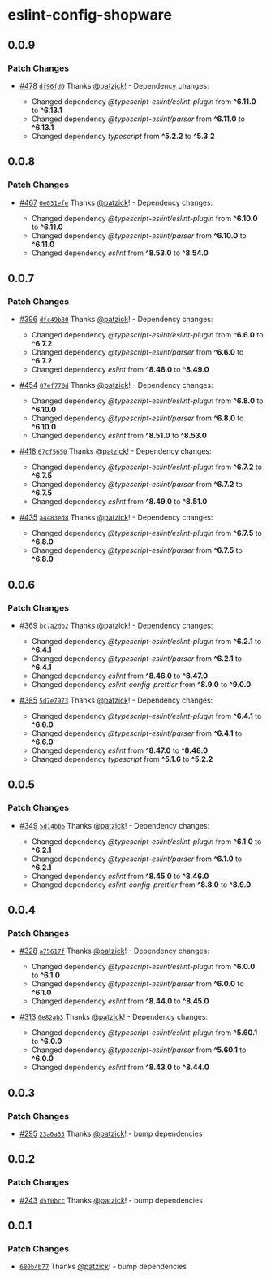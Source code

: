 # eslint-config-shopware

## 0.0.9

### Patch Changes

- [#478](https://github.com/shopware/frontends/pull/478) [`df96fd0`](https://github.com/shopware/frontends/commit/df96fd09b9bef27d058e3f7ee9b4f18f7035d622) Thanks [@patzick](https://github.com/patzick)! - Dependency changes:

  - Changed dependency _@typescript-eslint/eslint-plugin_ from **^6.11.0** to **^6.13.1**
  - Changed dependency _@typescript-eslint/parser_ from **^6.11.0** to **^6.13.1**
  - Changed dependency _typescript_ from **^5.2.2** to **^5.3.2**

## 0.0.8

### Patch Changes

- [#467](https://github.com/shopware/frontends/pull/467) [`0e031efe`](https://github.com/shopware/frontends/commit/0e031efe7a3c0249a5e883c85ec87542ab07a4c0) Thanks [@patzick](https://github.com/patzick)! - Dependency changes:

  - Changed dependency _@typescript-eslint/eslint-plugin_ from **^6.10.0** to **^6.11.0**
  - Changed dependency _@typescript-eslint/parser_ from **^6.10.0** to **^6.11.0**
  - Changed dependency _eslint_ from **^8.53.0** to **^8.54.0**

## 0.0.7

### Patch Changes

- [#396](https://github.com/shopware/frontends/pull/396) [`dfc49b80`](https://github.com/shopware/frontends/commit/dfc49b80bcaa8e00b71e0dff6e35b413383274f5) Thanks [@patzick](https://github.com/patzick)! - Dependency changes:

  - Changed dependency _@typescript-eslint/eslint-plugin_ from **^6.6.0** to **^6.7.2**
  - Changed dependency _@typescript-eslint/parser_ from **^6.6.0** to **^6.7.2**
  - Changed dependency _eslint_ from **^8.48.0** to **^8.49.0**

- [#454](https://github.com/shopware/frontends/pull/454) [`07ef770d`](https://github.com/shopware/frontends/commit/07ef770d31b9331536ab9c846f4a8ce46e49ed84) Thanks [@patzick](https://github.com/patzick)! - Dependency changes:

  - Changed dependency _@typescript-eslint/eslint-plugin_ from **^6.8.0** to **^6.10.0**
  - Changed dependency _@typescript-eslint/parser_ from **^6.8.0** to **^6.10.0**
  - Changed dependency _eslint_ from **^8.51.0** to **^8.53.0**

- [#418](https://github.com/shopware/frontends/pull/418) [`67cf5650`](https://github.com/shopware/frontends/commit/67cf56506f58973bf3ab8bb8acef06758a6a6720) Thanks [@patzick](https://github.com/patzick)! - Dependency changes:

  - Changed dependency _@typescript-eslint/eslint-plugin_ from **^6.7.2** to **^6.7.5**
  - Changed dependency _@typescript-eslint/parser_ from **^6.7.2** to **^6.7.5**
  - Changed dependency _eslint_ from **^8.49.0** to **^8.51.0**

- [#435](https://github.com/shopware/frontends/pull/435) [`a4483ed8`](https://github.com/shopware/frontends/commit/a4483ed8bf9370e87aedeb81846fe9d31880b3e0) Thanks [@patzick](https://github.com/patzick)! - Dependency changes:

  - Changed dependency _@typescript-eslint/eslint-plugin_ from **^6.7.5** to **^6.8.0**
  - Changed dependency _@typescript-eslint/parser_ from **^6.7.5** to **^6.8.0**

## 0.0.6

### Patch Changes

- [#369](https://github.com/shopware/frontends/pull/369) [`bc7a2db2`](https://github.com/shopware/frontends/commit/bc7a2db292d67cc448a901c1b7a9b5cb7dfbcd04) Thanks [@patzick](https://github.com/patzick)! - Dependency changes:

  - Changed dependency _@typescript-eslint/eslint-plugin_ from **^6.2.1** to **^6.4.1**
  - Changed dependency _@typescript-eslint/parser_ from **^6.2.1** to **^6.4.1**
  - Changed dependency _eslint_ from **^8.46.0** to **^8.47.0**
  - Changed dependency _eslint-config-prettier_ from **^8.9.0** to **^9.0.0**

- [#385](https://github.com/shopware/frontends/pull/385) [`5d7e7973`](https://github.com/shopware/frontends/commit/5d7e7973437a4d74d19ec2fa0765c6d927bf8b2a) Thanks [@patzick](https://github.com/patzick)! - Dependency changes:

  - Changed dependency _@typescript-eslint/eslint-plugin_ from **^6.4.1** to **^6.6.0**
  - Changed dependency _@typescript-eslint/parser_ from **^6.4.1** to **^6.6.0**
  - Changed dependency _eslint_ from **^8.47.0** to **^8.48.0**
  - Changed dependency _typescript_ from **^5.1.6** to **^5.2.2**

## 0.0.5

### Patch Changes

- [#349](https://github.com/shopware/frontends/pull/349) [`5d14bb5`](https://github.com/shopware/frontends/commit/5d14bb5df65fb14d630a8c4ab2b474fde04c477b) Thanks [@patzick](https://github.com/patzick)! - Dependency changes:

  - Changed dependency _@typescript-eslint/eslint-plugin_ from **^6.1.0** to **^6.2.1**
  - Changed dependency _@typescript-eslint/parser_ from **^6.1.0** to **^6.2.1**
  - Changed dependency _eslint_ from **^8.45.0** to **^8.46.0**
  - Changed dependency _eslint-config-prettier_ from **^8.8.0** to **^8.9.0**

## 0.0.4

### Patch Changes

- [#328](https://github.com/shopware/frontends/pull/328) [`a75617f`](https://github.com/shopware/frontends/commit/a75617f4104f7e66599aa5341e46759bb9d414c9) Thanks [@patzick](https://github.com/patzick)! - Dependency changes:

  - Changed dependency _@typescript-eslint/eslint-plugin_ from **^6.0.0** to **^6.1.0**
  - Changed dependency _@typescript-eslint/parser_ from **^6.0.0** to **^6.1.0**
  - Changed dependency _eslint_ from **^8.44.0** to **^8.45.0**

- [#313](https://github.com/shopware/frontends/pull/313) [`0e82ab3`](https://github.com/shopware/frontends/commit/0e82ab395cc88e992d2d64853d27603548c36bb9) Thanks [@patzick](https://github.com/patzick)! - Dependency changes:

  - Changed dependency _@typescript-eslint/eslint-plugin_ from **^5.60.1** to **^6.0.0**
  - Changed dependency _@typescript-eslint/parser_ from **^5.60.1** to **^6.0.0**
  - Changed dependency _eslint_ from **^8.43.0** to **^8.44.0**

## 0.0.3

### Patch Changes

- [#295](https://github.com/shopware/frontends/pull/295) [`23a0a53`](https://github.com/shopware/frontends/commit/23a0a532410990c0075ea7fff622949ccdecfd49) Thanks [@patzick](https://github.com/patzick)! - bump dependencies

## 0.0.2

### Patch Changes

- [#243](https://github.com/shopware/frontends/pull/243) [`d5f0bcc`](https://github.com/shopware/frontends/commit/d5f0bcc18cb581a48185cb8622d0e0d9b7fea23f) Thanks [@patzick](https://github.com/patzick)! - bump dependencies

## 0.0.1

### Patch Changes

- [`680b4b77`](https://github.com/shopware/frontends/commit/680b4b778859f5f2fdf2325ce349f5534d3b965f) Thanks [@patzick](https://github.com/patzick)! - bump dependencies

